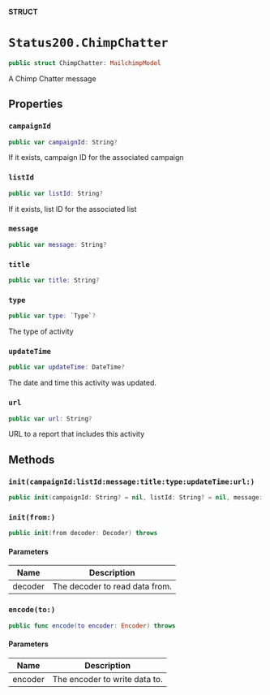**STRUCT**

# `Status200.ChimpChatter`

```swift
public struct ChimpChatter: MailchimpModel
```

A Chimp Chatter message

## Properties
### `campaignId`

```swift
public var campaignId: String?
```

If it exists, campaign ID for the associated campaign

### `listId`

```swift
public var listId: String?
```

If it exists, list ID for the associated list

### `message`

```swift
public var message: String?
```

### `title`

```swift
public var title: String?
```

### `type`

```swift
public var type: `Type`?
```

The type of activity

### `updateTime`

```swift
public var updateTime: DateTime?
```

The date and time this activity was updated.

### `url`

```swift
public var url: String?
```

URL to a report that includes this activity

## Methods
### `init(campaignId:listId:message:title:type:updateTime:url:)`

```swift
public init(campaignId: String? = nil, listId: String? = nil, message: String? = nil, title: String? = nil, type: Type? = nil, updateTime: DateTime? = nil, url: String? = nil)
```

### `init(from:)`

```swift
public init(from decoder: Decoder) throws
```

#### Parameters

| Name | Description |
| ---- | ----------- |
| decoder | The decoder to read data from. |

### `encode(to:)`

```swift
public func encode(to encoder: Encoder) throws
```

#### Parameters

| Name | Description |
| ---- | ----------- |
| encoder | The encoder to write data to. |